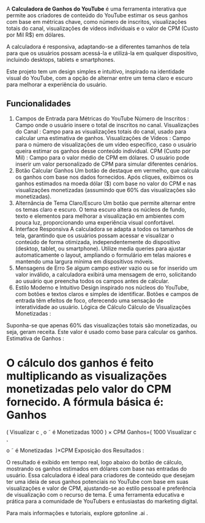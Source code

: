 A **Calculadora de Ganhos do YouTube** é uma ferramenta interativa que permite aos criadores de conteúdo do YouTube estimar os seus ganhos com base em métricas chave, como número de inscritos, visualizações totais do canal, visualizações de vídeos individuais e o valor de CPM (Custo por Mil R$) em dólares. 

A calculadora é responsiva, adaptando-se a diferentes tamanhos de tela para que os usuários possam acessá-la e utilizá-la em qualquer dispositivo, incluindo desktops, tablets e smartphones.

Este projeto tem um design simples e intuitivo, inspirado na identidade visual do YouTube, com a opção de alternar entre um tema claro e escuro para melhorar a experiência do usuário.

## Funcionalidades ##

1. Campos de Entrada para Métricas do YouTube
Número de Inscritos : Campo onde o usuário insere o total de inscritos no canal.
Visualizações do Canal : Campo para as visualizações totais do canal, usado para calcular uma estimativa de ganhos.
Visualizações de Vídeos : Campo para o número de visualizações de um vídeo específico, caso o usuário queira estimar os ganhos desse conteúdo individual.
CPM (Custo por Mil) : Campo para o valor médio de CPM em dólares. O usuário pode inserir um valor personalizado de CPM para simular diferentes cenários.
2. Botão Calcular Ganhos
Um botão de destaque em vermelho, que calcula os ganhos com base nos dados fornecidos.
Após cliques, exibimos os ganhos estimados na moeda dólar ($) com base no valor do CPM e nas visualizações monetizadas (assumindo que 60% das visualizações são monetizadas).
3. Alternância de Tema Claro/Escuro
Um botão que permite alternar entre os temas claro e escuro.
O tema escuro altera os núcleos de fundo, texto e elementos para melhorar a visualização em ambientes com pouca luz, proporcionando uma experiência visual confortável.
4. Interface Responsiva
A calculadora se adapta a todos os tamanhos de tela, garantindo que os usuários possam acessar e visualizar o conteúdo de forma otimizada, independentemente do dispositivo (desktop, tablet, ou smartphone).
Utilize media queries para ajustar automaticamente o layout, ampliando o formulário em telas maiores e mantendo uma largura mínima em dispositivos móveis.
5. Mensagens de Erro
Se algum campo estiver vazio ou se for inserido um valor inválido, a calculadora exibirá uma mensagem de erro, solicitando ao usuário que preencha todos os campos antes de calcular.
6. Estilo Moderno e Intuitivo
Design inspirado nos núcleos do YouTube, com botões e textos claros e simples de identificar.
Botões e campos de entrada têm efeitos de foco, oferecendo uma sensação de interatividade ao usuário.
Lógica de Cálculo
Cálculo de Visualizações Monetizadas :

Suponha-se que apenas 60% das visualizações totais são monetizadas, ou seja, geram receita. Este valor é usado como base para calcular os ganhos.
Estimativa de Ganhos :

O cálculo dos ganhos é feito multiplicando as visualizações monetizadas pelo valor do CPM fornecido. A fórmula básica é:
Ganhos
=
(
Visualizar
c
¸
o
˜
é Monetizadas
1000
)
×
CPM
Ganhos=( 
1000
Visualizar 
c
¸
​
  
o
˜
 é Monetizadas
​
 )×CPM
Exposição dos Resultados :

O resultado é exibido em tempo real, logo abaixo do botão de cálculo, mostrando os ganhos estimados em dólares com base nas entradas do usuário.
Essa calculadora é ideal para criadores de conteúdo que desejam ter uma ideia de seus ganhos potenciais no YouTube com base em suas visualizações e valor de CPM, ajustando-se ao estilo pessoal e preferência de visualização com o recurso de tema. É uma ferramenta educativa e prática para a comunidade de YouTubers e entusiastas do marketing digital.

Para mais informações e tutoriais, explore gptonline .ai .
